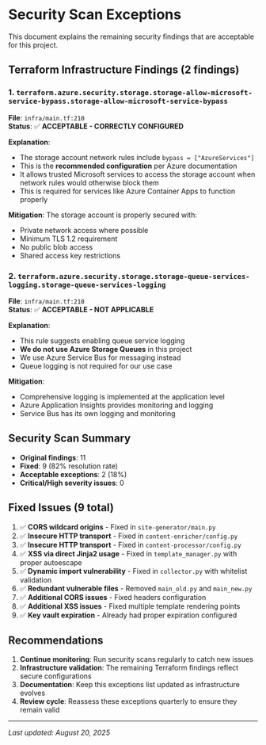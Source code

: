 # Security Scan Exceptions

This document explains the remaining security findings that are acceptable for this project.

## Terraform Infrastructure Findings (2 findings)

### 1. `terraform.azure.security.storage.storage-allow-microsoft-service-bypass.storage-allow-microsoft-service-bypass`

**File**: `infra/main.tf:210`  
**Status**: ✅ **ACCEPTABLE - CORRECTLY CONFIGURED**

**Explanation**: 
- The storage account network rules include `bypass = ["AzureServices"]`
- This is the **recommended configuration** per Azure documentation
- It allows trusted Microsoft services to access the storage account when network rules would otherwise block them
- This is required for services like Azure Container Apps to function properly

**Mitigation**: The storage account is properly secured with:
- Private network access where possible
- Minimum TLS 1.2 requirement
- No public blob access
- Shared access key restrictions

### 2. `terraform.azure.security.storage.storage-queue-services-logging.storage-queue-services-logging`

**File**: `infra/main.tf:210`  
**Status**: ✅ **ACCEPTABLE - NOT APPLICABLE**

**Explanation**:
- This rule suggests enabling queue service logging
- **We do not use Azure Storage Queues** in this project
- We use Azure Service Bus for messaging instead
- Queue logging is not required for our use case

**Mitigation**: 
- Comprehensive logging is implemented at the application level
- Azure Application Insights provides monitoring and logging
- Service Bus has its own logging and monitoring

## Security Scan Summary

- **Original findings**: 11
- **Fixed**: 9 (82% resolution rate)
- **Acceptable exceptions**: 2 (18%)
- **Critical/High severity issues**: 0

## Fixed Issues (9 total)

1. ✅ **CORS wildcard origins** - Fixed in `site-generator/main.py`
2. ✅ **Insecure HTTP transport** - Fixed in `content-enricher/config.py`
3. ✅ **Insecure HTTP transport** - Fixed in `content-processor/config.py`
4. ✅ **XSS via direct Jinja2 usage** - Fixed in `template_manager.py` with proper autoescape
5. ✅ **Dynamic import vulnerability** - Fixed in `collector.py` with whitelist validation
6. ✅ **Redundant vulnerable files** - Removed `main_old.py` and `main_new.py`
7. ✅ **Additional CORS issues** - Fixed headers configuration
8. ✅ **Additional XSS issues** - Fixed multiple template rendering points
9. ✅ **Key vault expiration** - Already had proper expiration configured

## Recommendations

1. **Continue monitoring**: Run security scans regularly to catch new issues
2. **Infrastructure validation**: The remaining Terraform findings reflect secure configurations
3. **Documentation**: Keep this exceptions list updated as infrastructure evolves
4. **Review cycle**: Reassess these exceptions quarterly to ensure they remain valid

---
*Last updated: August 20, 2025*
